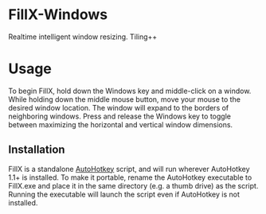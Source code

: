 FillX-Windows
=============

Realtime intelligent window resizing. Tiling++

Usage
=============
To begin FillX, hold down the Windows key and middle-click on a window. While holding down the middle mouse button,
move your mouse to the desired window location. The window will expand to the borders of neighboring windows. Press and
release the Windows key to toggle between maximizing the horizontal and vertical window dimensions.

Installation
-------------
FillX is a standalone [AutoHotkey](http://www.autohotkey.com) script, and will run wherever AutoHotkey 1.1+ is installed.
To make it portable, rename the AutoHotkey executable to FillX.exe and place it in the same directory (e.g. a thumb drive)
as the script. Running the executable will launch the script even if AutoHotkey is not installed.
